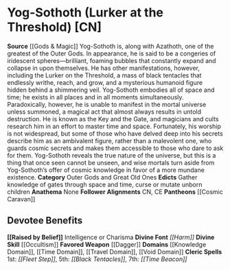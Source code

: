 ﻿---
ability:
- Intelligence
- Charisma
ability_boost:
- Intelligence
- Charisma
alignment: CN
deity:
- '[[DATABASE/deity/Yog-Sothoth|Yog-Sothoth]]'
- '[[DATABASE/deity/Cosmic Caravan|Cosmic Caravan]]'
deity_category: Outer Gods and Great Old Ones
divine_font: Harm
domain:
- '[[DATABASE/domain/Knowledge Domain|Knowledge]]'
- '[[DATABASE/domain/Time Domain|Time]]'
- '[[DATABASE/domain/Travel Domain|Travel]]'
- '[[DATABASE/domain/Void Domain|Void]]'
favored_weapon: '[[DATABASE/weapon/Dagger|Dagger]]'
follower_alignment:
- CN
- CE
id: '166'
name: Yog-Sothoth
rarity: Common
skill:
- '[[DATABASE/skill/Occultism|Occultism]]'
source: '[[DATABASE/source/Gods & Magic|Gods & Magic]]'
trait: null
type: Deity

---
# Yog-Sothoth (Lurker at the Threshold) [CN]

**Source** [[Gods & Magic]] 
Yog-Sothoth is, along with Azathoth, one of the greatest of the Outer Gods. In appearance, he is said to be a congeries of iridescent spheres—brilliant, foaming bubbles that constantly expand and collapse in upon themselves. He has other manifestations, however, including the Lurker on the Threshold, a mass of black tentacles that endlessly writhe, reach, and grow, and a mysterious humanoid figure hidden behind a shimmering veil.
 Yog-Sothoth embodies all of space and time; he exists in all places and in all moments simultaneously. Paradoxically, however, he is unable to manifest in the mortal universe unless summoned, a magical act that almost always results in untold destruction. He is known as the Key and the Gate, and magicians and cults research him in an effort to master time and space. Fortunately, his worship is not widespread, but some of those who have delved deep into his secrets describe him as an ambivalent figure, rather than a malevolent one, who guards cosmic secrets and makes them accessible to those who dare to ask for them. Yog-Sothoth reveals the true nature of the universe, but this is a thing that once seen cannot be unseen, and wise mortals turn aside from Yog-Sothoth’s offer of cosmic knowledge in favor of a more mundane existence.
**Category** Outer Gods and Great Old Ones
**Edicts** Gather knowledge of gates through space and time, curse or mutate unborn children
**Anathema** None
**Follower Alignments** CN, CE
**Pantheons** [[Cosmic Caravan]]

## Devotee Benefits

**[[Raised by Belief]]** Intelligence or Charisma
**Divine Font** _[[Harm]]_
**Divine Skill** [[Occultism]]
**Favored Weapon** [[Dagger]]
**Domains** [[Knowledge Domain]], [[Time Domain]], [[Travel Domain]], [[Void Domain]]
**Cleric Spells** 1st: _[[Fleet Step]]_, 5th: _[[Black Tentacles]]_, 7th: _[[Time Beacon]]_